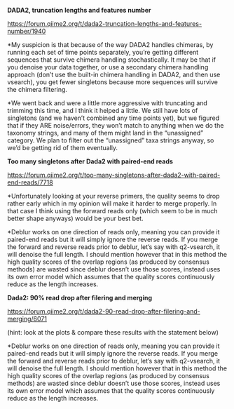 **DADA2, truncation lengths and features number**

https://forum.qiime2.org/t/dada2-truncation-lengths-and-features-number/1940

*My suspicion is that because of the way DADA2 handles chimeras, by running each set of time points separately, you’re getting different sequences that survive chimera handling stochastically. It may be that if you denoise your data together, or use a secondary chimera handling approach (don’t use the built-in chimera handling in DADA2, and then use vsearch), you get fewer singletons because more sequences will survive the chimera filtering.

*We went back and were a little more aggressive with truncating and trimming this time, and I think it helped a little. We still have lots of singletons (and we haven’t combined any time points yet), but we figured that if they ARE noise/errors, they won’t match to anything when we do the taxonomy strings, and many of them might land in the “unassigned” category. We plan to filter out the “unassigned” taxa strings anyway, so we’d be getting rid of them eventually.



**Too many singletons after Dada2 with paired-end reads**

https://forum.qiime2.org/t/too-many-singletons-after-dada2-with-paired-end-reads/7718

*Unfortunately looking at your reverse primers, the quality seems to drop rather early which in my opinion will make it harder to merge properly. In that case I think using the forward reads only (which seem to be in much better shape anyways) would be your best bet.

*Deblur works on one direction of reads only, meaning you can provide it paired-end reads but it will simply ignore the reverse reads. If you merge the forward and reverse reads prior to deblur, let’s say with q2-vsearch, it will denoise the full length. I should mention however that in this method the high quality scores of the overlap regions (as produced by consensus methods) are wasted since deblur doesn’t use those scores, instead uses its own error model which assumes that the quality scores continuously reduce as the length increases.


**Dada2: 90% read drop after filering and merging**

https://forum.qiime2.org/t/dada2-90-read-drop-after-filering-and-merging/6071

(hint: look at the plots & compare these results with the statement below)

*Deblur works on one direction of reads only, meaning you can provide it paired-end reads but it will simply ignore the reverse reads. If you merge the forward and reverse reads prior to deblur, let’s say with q2-vsearch, it will denoise the full length. I should mention however that in this method the high quality scores of the overlap regions (as produced by consensus methods) are wasted since deblur doesn’t use those scores, instead uses its own error model which assumes that the quality scores continuously reduce as the length increases.
